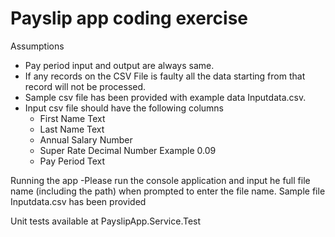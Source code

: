 # Payslip app coding exercise

Assumptions 
  - Pay period input and output are always same. 
  - If any records on the CSV File is faulty all the data starting from that record will not be processed.
  - Sample csv file has been provided with example data Inputdata.csv.
  - Input csv file should have the following columns
    - First Name Text
    - Last Name Text
    - Annual Salary Number
    - Super Rate Decimal Number Example 0.09
    - Pay Period Text


Running the app
  -Please run the console application and input he full file name (including the path) when prompted to enter the file name. Sample file Inputdata.csv has been provided

Unit tests available at PayslipApp.Service.Test


